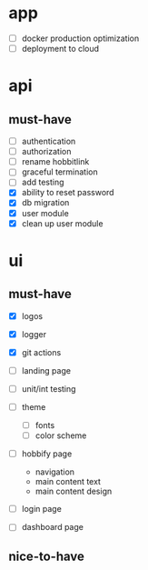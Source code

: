 # app
- [ ] docker production optimization
- [ ] deployment to cloud

# api
## must-have
- [ ] authentication
- [ ] authorization
- [ ] rename hobbitlink
- [ ] graceful termination
- [ ] add testing
- [x] ability to reset password
- [x] db migration
- [x] user module
- [x] clean up user module

# ui
## must-have
- [x] logos
- [x] logger
- [x] git actions

- [ ] landing page
- [ ] unit/int testing
- [ ] theme
  - [ ] fonts
  - [ ] color scheme
- [ ] hobbify page
  - navigation
  - main content text
  - main content design
- [ ] login page
- [ ] dashboard page
## nice-to-have

